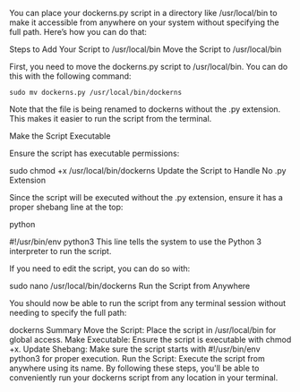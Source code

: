 You can place your dockerns.py script in a directory like /usr/local/bin to make it accessible from anywhere on your system without specifying the full path. Here’s how you can do that:

Steps to Add Your Script to /usr/local/bin
Move the Script to /usr/local/bin

First, you need to move the dockerns.py script to /usr/local/bin. 
You can do this with the following command:


```sudo mv dockerns.py /usr/local/bin/dockerns```

Note that the file is being renamed to dockerns without the .py extension. This makes it easier to run the script from the terminal.

Make the Script Executable

Ensure the script has executable permissions:

sudo chmod +x /usr/local/bin/dockerns
Update the Script to Handle No .py Extension

Since the script will be executed without the .py extension, ensure it has a proper shebang line at the top:

python

#!/usr/bin/env python3
This line tells the system to use the Python 3 interpreter to run the script.

If you need to edit the script, you can do so with:


sudo nano /usr/local/bin/dockerns
Run the Script from Anywhere

You should now be able to run the script from any terminal session without needing to specify the full path:


dockerns
Summary
Move the Script: Place the script in /usr/local/bin for global access.
Make Executable: Ensure the script is executable with chmod +x.
Update Shebang: Make sure the script starts with #!/usr/bin/env python3 for proper execution.
Run the Script: Execute the script from anywhere using its name.
By following these steps, you'll be able to conveniently run your dockerns script from any location in your terminal.
